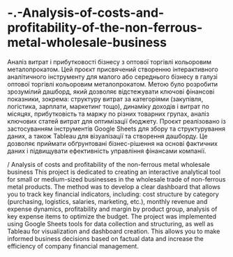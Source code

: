 # -.-Analysis-of-costs-and-profitability-of-the-non-ferrous-metal-wholesale-business
Аналіз витрат і прибутковості бізнесу з оптової торгівлі кольоровим металопрокатом.
Цей проєкт присвячений створенню інтерактивного аналітичного інструменту для малого або середнього бізнесу в галузі оптової торгівлі кольоровим металопрокатом. Метою було розробити зрозумілий дашборд, який дозволяє відстежувати ключові фінансові показники, зокрема:
структуру витрат за категоріями (закупівля, логістика, зарплати, маркетинг тощо),
динаміку доходів і витрат по місяцях,
прибутковість та маржу по різних товарних групах,
аналіз ключових статей витрат для оптимізації бюджету.
Проєкт реалізовано із застосуванням інструментів Google Sheets для збору та структурування даних, а також Tableau для візуалізації та створення дашборду. Це дозволяє приймати обґрунтовані бізнес-рішення на основі фактичних даних і підвищувати ефективність управління фінансами компанії.

/ Analysis of costs and profitability of the non-ferrous metal wholesale business
This project is dedicated to creating an interactive analytical tool for small or medium-sized businesses in the wholesale trade of non-ferrous metal products. The method was to develop a clear dashboard that allows you to track key financial indicators, including:
cost structure by category (purchasing, logistics, salaries, marketing, etc.),
monthly revenue and expense dynamics,
profitability and margin by product group,
analysis of key expense items to optimize the budget.
The project was implemented using Google Sheets tools for data collection and structuring, as well as Tableau for visualization and dashboard creation. This allows you to make informed business decisions based on factual data and increase the efficiency of company financial management.
